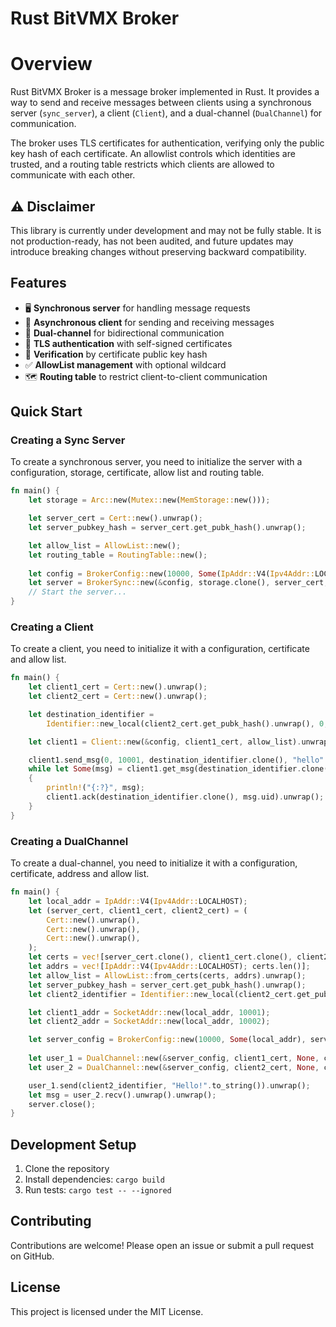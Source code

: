 # Rust BitVMX Broker

# Overview

Rust BitVMX Broker is a message broker implemented in Rust. It provides a way to send and receive messages between clients using a synchronous server (`sync_server`), a client (`Client`), and a dual-channel (`DualChannel`) for communication.

The broker uses TLS certificates for authentication, verifying only the public key hash of each certificate. An allowlist controls which identities are trusted, and a routing table restricts which clients are allowed to communicate with each other.

## ⚠️ Disclaimer

This library is currently under development and may not be fully stable.
It is not production-ready, has not been audited, and future updates may introduce breaking changes without preserving backward compatibility.

## Features

- 🖥️ **Synchronous server** for handling message requests  
- 📡 **Asynchronous client** for sending and receiving messages  
- 🔄 **Dual-channel** for bidirectional communication  
- 🔐 **TLS authentication** with self-signed certificates  
- 🧾 **Verification** by certificate public key hash  
- ✅ **AllowList management** with optional wildcard  
- 🗺️ **Routing table** to restrict client-to-client communication  


## Quick Start

### Creating a Sync Server

To create a synchronous server, you need to initialize the server with a configuration, storage, certificate, allow list and routing table.

```rust
fn main() {
    let storage = Arc::new(Mutex::new(MemStorage::new()));

    let server_cert = Cert::new().unwrap();
    let server_pubkey_hash = server_cert.get_pubk_hash().unwrap();

    let allow_list = AllowList::new();
    let routing_table = RoutingTable::new();
    
    let config = BrokerConfig::new(10000, Some(IpAddr::V4(Ipv4Addr::LOCALHOST)), server_pubkey_hash, None).unwrap();
    let server = BrokerSync::new(&config, storage.clone(), server_cert, allow_list, routing_table);
    // Start the server...
}
```



### Creating a Client

To create a client, you need to initialize it with a configuration, certificate and allow list.

```rust
fn main() {
    let client1_cert = Cert::new().unwrap();
    let client2_cert = Cert::new().unwrap();

    let destination_identifier =
        Identifier::new_local(client2_cert.get_pubk_hash().unwrap(), 0, 10002);

    let client1 = Client::new(&config, client1_cert, allow_list).unwrap();

    client1.send_msg(0, 10001, destination_identifier.clone(), "hello".to_string()).unwrap();
    while let Some(msg) = client1.get_msg(destination_identifier.clone()).unwrap_or(None)
    {
        println!("{:?}", msg);
        client1.ack(destination_identifier.clone(), msg.uid).unwrap();
    }
}
```

### Creating a DualChannel

To create a dual-channel, you need to initialize it with a configuration, certificate, address and allow list.

```rust
fn main() {
    let local_addr = IpAddr::V4(Ipv4Addr::LOCALHOST);
    let (server_cert, client1_cert, client2_cert) = (
        Cert::new().unwrap(),
        Cert::new().unwrap(),
        Cert::new().unwrap(),
    );
    let certs = vec![server_cert.clone(), client1_cert.clone(), client2_cert.clone()];
    let addrs = vec![IpAddr::V4(Ipv4Addr::LOCALHOST); certs.len()];
    let allow_list = AllowList::from_certs(certs, addrs).unwrap();
    let server_pubkey_hash = server_cert.get_pubk_hash().unwrap();
    let client2_identifier = Identifier::new_local(client2_cert.get_pubk_hash().unwrap(), 0, 10002);

    let client1_addr = SocketAddr::new(local_addr, 10001);
    let client2_addr = SocketAddr::new(local_addr, 10002);

    let server_config = BrokerConfig::new(10000, Some(local_addr), server_pubkey_hash, None).unwrap();
    
    let user_1 = DualChannel::new(&server_config, client1_cert, None, client1_addr, allow_list);
    let user_2 = DualChannel::new(&server_config, client2_cert, None, client2_addr, allow_list);

    user_1.send(client2_identifier, "Hello!".to_string()).unwrap();
    let msg = user_2.recv().unwrap().unwrap();
    server.close();
}
```

## Development Setup

1. Clone the repository
2. Install dependencies: `cargo build`
3. Run tests: `cargo test -- --ignored`

## Contributing
Contributions are welcome! Please open an issue or submit a pull request on GitHub.

## License
This project is licensed under the MIT License.
